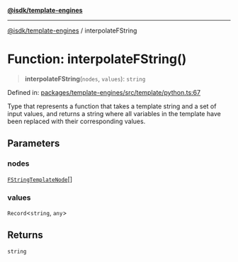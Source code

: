 [**@isdk/template-engines**](../README.md)

***

[@isdk/template-engines](../globals.md) / interpolateFString

# Function: interpolateFString()

> **interpolateFString**(`nodes`, `values`): `string`

Defined in: [packages/template-engines/src/template/python.ts:67](https://github.com/isdk/template-engines.js/blob/3fa19a5e2f28080ee5224b7dd1b89ad779956584/src/template/python.ts#L67)

Type that represents a function that takes a template string and a set
of input values, and returns a string where all variables in the
template have been replaced with their corresponding values.

## Parameters

### nodes

[`FStringTemplateNode`](../type-aliases/FStringTemplateNode.md)[]

### values

`Record`\<`string`, `any`\>

## Returns

`string`
